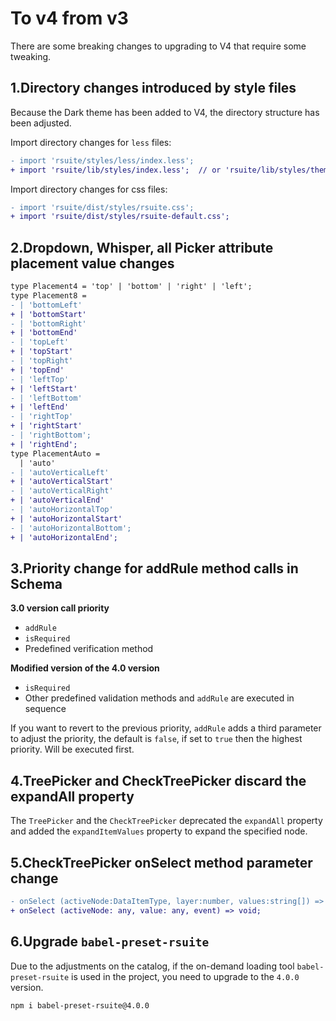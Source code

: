 # To v4 from v3

There are some breaking changes to upgrading to V4 that require some tweaking.

## 1.Directory changes introduced by style files

Because the Dark theme has been added to V4, the directory structure has been adjusted.

Import directory changes for `less` files:

```diff
- import 'rsuite/styles/less/index.less';
+ import 'rsuite/lib/styles/index.less';  // or 'rsuite/lib/styles/themes/default/index.less'
```

Import directory changes for css files:

```diff
- import 'rsuite/dist/styles/rsuite.css';
+ import 'rsuite/dist/styles/rsuite-default.css';
```

## 2.Dropdown, Whisper, all Picker attribute placement value changes

```diff
type Placement4 = 'top' | 'bottom' | 'right' | 'left';
type Placement8 =
- | 'bottomLeft'
+ | 'bottomStart'
- | 'bottomRight'
+ | 'bottomEnd'
- | 'topLeft'
+ | 'topStart'
- | 'topRight'
+ | 'topEnd'
- | 'leftTop'
+ | 'leftStart'
- | 'leftBottom'
+ | 'leftEnd'
- | 'rightTop'
+ | 'rightStart'
- | 'rightBottom';
+ | 'rightEnd';
type PlacementAuto =
  | 'auto'
- | 'autoVerticalLeft'
+ | 'autoVerticalStart'
- | 'autoVerticalRight'
+ | 'autoVerticalEnd'
- | 'autoHorizontalTop'
+ | 'autoHorizontalStart'
- | 'autoHorizontalBottom';
+ | 'autoHorizontalEnd';
```

## 3.Priority change for addRule method calls in Schema

**3.0 version call priority**

- `addRule`
- `isRequired`
- Predefined verification method

**Modified version of the 4.0 version**

- `isRequired`
- Other predefined validation methods and `addRule` are executed in sequence

If you want to revert to the previous priority, `addRule` adds a third parameter to adjust the priority, the default is `false`, if set to `true` then the highest priority. Will be executed first.

## 4.TreePicker and CheckTreePicker discard the expandAll property

The `TreePicker` and the `CheckTreePicker` deprecated the `expandAll` property and added the `expandItemValues` ​​property to expand the specified node.

## 5.CheckTreePicker onSelect method parameter change

```diff
- onSelect (activeNode:DataItemType, layer:number, values:string[]) => void
+ onSelect (activeNode: any, value: any, event) => void;
```

## 6.Upgrade `babel-preset-rsuite`

Due to the adjustments on the catalog, if the on-demand loading tool `babel-preset-rsuite` is used in the project, you need to upgrade to the `4.0.0` version.

```
npm i babel-preset-rsuite@4.0.0
```
